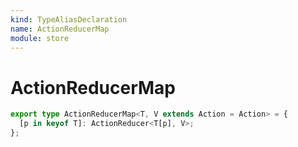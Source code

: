 ```yaml
---
kind: TypeAliasDeclaration
name: ActionReducerMap
module: store
---
```


# ActionReducerMap

```ts
export type ActionReducerMap<T, V extends Action = Action> = {
  [p in keyof T]: ActionReducer<T[p], V>;
};
```
